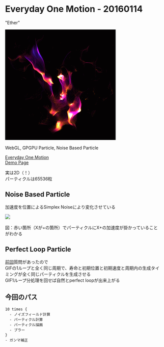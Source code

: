 # Everyday One Motion - 20160114  

"Ether"  

![](20160114.gif)  

WebGL, GPGPU Particle, Noise Based Particle  

[Everyday One Motion](http://motions.work/motions/63)  
[Demo Page](http://fms-cat-eom.github.io/20160114)  

実は2D（！）  
パーティクルは65536粒  

## Noise Based Particle
加速度を位置によるSimplex Noiseにより変化させている  

![](noisebasedparticle.gif)

図：赤い箇所（Xが+の箇所）でパーティクルにX+の加速度が掛かっていることがわかる

## Perfect Loop Particle
[前回](https://github.com/FMS-Cat/eom_20160107)質問があったので  
GIFの1ループと全く同じ周期で、寿命と初期位置と初期速度と周期内の生成タイミングが全く同じパーティクルを生成させる  
GIF1ループ分処理を回せば自然とperfect loopが出来上がる

## 今回のパス
    10 times {
      - ノイズフィールド計算
      - パーティクル計算
      - パーティクル描画
      - ブラー
    }
    - ガンマ補正
